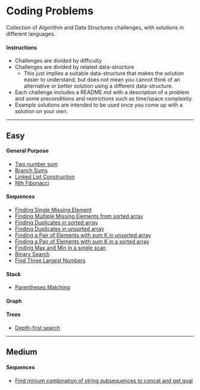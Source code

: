 # Coding Problems

Collection of Algorithm and Data Structures challenges, with solutions in different languages.

#### Instructions

* Challenges are divided by difficulty
* Challenges are divided by related data-structure
	* This just implies a suitable data-structure that makes the solution easier to understand, but does not mean you cannot think of an alternative or better solution using a different data-structure.
* Each challenge includes a README.md with a description of a problem and some preconditions and restrictions such as time/space complexity.
* Example solutions are intended to be used once you come up with a solution on your own.

---

## Easy

#### General Purpose

* [Two number sum](./easy/general/1)
* [Branch Sums](./easy/general/2)
* [Linked List Construction](./easy/general/3)
* [Nth Fibonacci](./easy/general/4)

#### Sequences

* [Finding Single Missing Element](./easy/array/1)
* [Finding Multiple Missing Elements from sorted array](./easy/array/2)
* [Finding Duplicates in sorted array](./easy/array/3)
* [Finding Duplicates in unsorted array](./easy/array/4)
* [Finding a Pair of Elements with sum K in unsorted array](./easy/array/5)
* [Finding a Pair of Elements with sum K in a sorted array](./easy/array/6)
* [Finding Max and Min in a single scan](./easy/array/7)
* [Binary Search](./easy/array/8)
* [Find Three Largest Numbers](./easy/array/9)

#### Stack

* [Parentheses Matching](./easy/stack/1)

#### Graph

#### Trees

* [Depth-first search](./easy/trees/1)

---

## Medium

#### Sequences

* [Find minium combination of string subsequences to concat and get goal](./medium/sequences/1)

